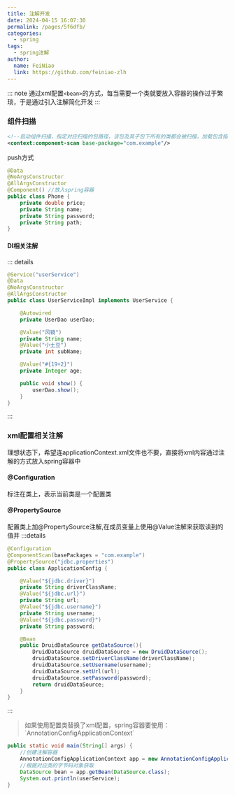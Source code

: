 ```yaml
---
title: 注解开发
date: 2024-04-15 16:07:30
permalink: /pages/5f6dfb/
categories:
  - spring
tags:
  - spring注解
author:
  name: FeiNiao
  link: https://github.com/feiniao-zlh
---
```


::: note
通过xml配置`<bean>`的方式，每当需要一个类就要放入容器的操作过于繁琐，于是通过引入注解简化开发
:::

### 组件扫描

```xml
<!--启动组件扫描，指定对应扫描的包路径，该包及其子包下所有的类都会被扫描，加载包含指定注解的类-->
<context:component-scan base-package="com.example"/>
```

push方式

```java
@Data
@NoArgsConstructor
@AllArgsConstructor
@Component() //放入spring容器
public class Phone {
    private double price;
    private String name;
    private String password;
    private String path;
}
```

#### DI相关注解

::: details

```java
@Service("userService")
@Data
@NoArgsConstructor
@AllArgsConstructor
public class UserServiceImpl implements UserService {

    @Autowired
    private UserDao userDao;

    @Value("风镜")
    private String name;
    @Value("小土豆")
    private int subName;

    @Value("#{19+2}")
    private Integer age;

    public void show() {
        userDao.show();
    }
}
```

:::

### xml配置相关注解

理想状态下，希望连applicationContext.xml文件也不要，直接将xml内容通过注解的方式放入spring容器中

#### @Configuration

标注在类上，表示当前类是一个配置类

#### @PropertySource

配置类上加@PropertySource注解,在成员变量上使用@Value注解来获取读到的值并
:::details

```java
@Configuration
@ComponentScan(basePackages = "com.example")
@PropertySource("jdbc.properties")
public class ApplicationConfig {

    @Value("${jdbc.driver}")
    private String driverClassName;
    @Value("${jdbc.url}")
    private String url;
    @Value("${jdbc.username}")
    private String username;
    @Value("${jdbc.password}")
    private String password;

    @Bean
    public DruidDataSource getDataSource(){
        DruidDataSource druidDataSource = new DruidDataSource();
        druidDataSource.setDriverClassName(driverClassName);
        druidDataSource.setUsername(username);
        druidDataSource.setUrl(url);
        druidDataSource.setPassword(password);
        return druidDataSource;
    }
}
```

:::

> <Badge text="注意:" type="error" vertical="middle"/>
>如果使用配置类替换了xml配置，spring容器要使用：`AnnotationConfigApplicationContext`

```java
public static void main(String[] args) {
    //创建注解容器
    AnnotationConfigApplicationContext app = new AnnotationConfigApplicationContext(ApplicationConfig.class);
    //根据对应类的字节码对象获取
    DataSource bean = app.getBean(DataSource.class);
    System.out.println(userService);
}
```
